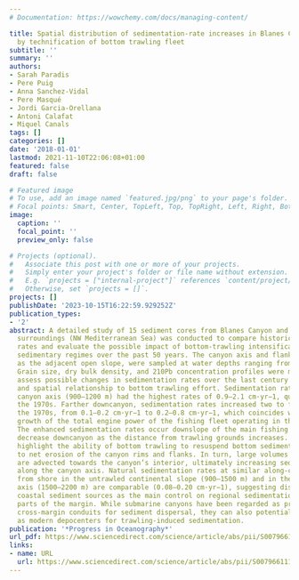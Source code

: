 ```yaml
---
# Documentation: https://wowchemy.com/docs/managing-content/

title: Spatial distribution of sedimentation-rate increases in Blanes Canyon caused
  by technification of bottom trawling fleet
subtitle: ''
summary: ''
authors:
- Sarah Paradis
- Pere Puig
- Anna Sanchez-Vidal
- Pere Masqué
- Jordi Garcia-Orellana
- Antoni Calafat
- Miquel Canals
tags: []
categories: []
date: '2018-01-01'
lastmod: 2021-11-10T22:06:08+01:00
featured: false
draft: false

# Featured image
# To use, add an image named `featured.jpg/png` to your page's folder.
# Focal points: Smart, Center, TopLeft, Top, TopRight, Left, Right, BottomLeft, Bottom, BottomRight.
image:
  caption: ''
  focal_point: ''
  preview_only: false

# Projects (optional).
#   Associate this post with one or more of your projects.
#   Simply enter your project's folder or file name without extension.
#   E.g. `projects = ["internal-project"]` references `content/project/deep-learning/index.md`.
#   Otherwise, set `projects = []`.
projects: []
publishDate: '2023-10-15T16:22:59.929252Z'
publication_types:
- '2'
abstract: A detailed study of 15 sediment cores from Blanes Canyon and its immediate
  surroundings (NW Mediterranean Sea) was conducted to compare historic sedimentation
  rates and evaluate the possible impact of bottom-trawling intensification on the
  sedimentary regimes over the past 50 years. The canyon axis and flanks, as well
  as the adjacent open slope, were sampled at water depths ranging from 300 m to 2200 m.
  Grain size, dry bulk density, and 210Pb concentration profiles were measured to
  assess possible changes in sedimentation rates over the last century and their temporal
  and spatial relationship to bottom trawling effort. Sedimentation rates in the upper
  canyon axis (900–1200 m) had the highest rates of 0.9–2.1 cm·yr−1, quantified since
  the 1970s. Farther downcanyon, sedimentation rates increased two to five times after
  the 1970s, from 0.1–0.2 cm·yr−1 to 0.2–0.8 cm·yr−1, which coincides with a rapid
  growth of the total engine power of the fishing fleet operating in the study area.
  The enhanced sedimentation rates occur downslope of the main fishing grounds and
  decrease downcanyon as the distance from trawling grounds increases. These results
  highlight the ability of bottom trawling to resuspend bottom sediments, leading
  to net erosion of the canyon rims and flanks. In turn, large volumes of sediment
  are advected towards the canyon’s interior, ultimately increasing sediment deposition
  along the canyon axis. Natural sedimentation rates at similar along-canyon distance
  from shore in the untrawled continental slope (900–1500 m) and in the lower canyon
  axis (1500–2200 m) are comparable (0.08–0.20 cm·yr−1), suggesting distance from
  coastal sediment sources as the main control on regional sedimentation in deeper
  parts of the margin. While submarine canyons have been regarded as preferential
  cross-margin conduits for sediment dispersal, they can also potentially function
  as modern depocenters for trawling-induced sedimentation.
publication: '*Progress in Oceanography*'
url_pdf: https://www.sciencedirect.com/science/article/abs/pii/S0079661117303373
links:
- name: URL
  url: https://www.sciencedirect.com/science/article/abs/pii/S0079661117303373
---
```

